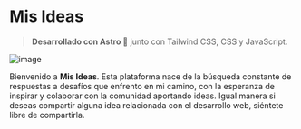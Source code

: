 # Mis Ideas

> **Desarrollado con Astro 🚀** junto con Tailwind CSS, CSS y JavaScript.

![image](https://github.com/FranciscoCastilleja/MisIdeas/assets/150322398/23466ea4-1af7-42c7-a80f-29ff6113fba1)

Bienvenido a **Mis Ideas**. Esta plataforma nace de la búsqueda constante de respuestas a desafíos que enfrento en mi camino, con la esperanza de inspirar y colaborar con la comunidad aportando ideas.
Igual manera si deseas compartir alguna idea relacionada con el desarrollo web, siéntete libre de compartirla.
